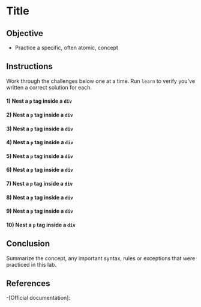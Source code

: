 # Title

## Objective

- Practice a specific, often atomic, concept

## Instructions

Work through the challenges below one at a time. Run `learn` to verify you've
written a correct solution for each.

#### 1) Nest a `p` tag inside a `div`

#### 2) Nest a `p` tag inside a `div`

#### 3) Nest a `p` tag inside a `div`

#### 4) Nest a `p` tag inside a `div`

#### 5) Nest a `p` tag inside a `div`

#### 6) Nest a `p` tag inside a `div`

#### 7) Nest a `p` tag inside a `div`

#### 8) Nest a `p` tag inside a `div`

#### 9) Nest a `p` tag inside a `div`

#### 10) Nest a `p` tag inside a `div`

## Conclusion

Summarize the concept, any important syntax, rules or exceptions that were practiced in this lab.

## References

-[Official documentation]:

